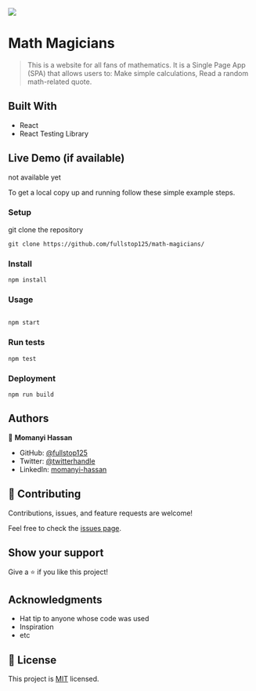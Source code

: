 ![](https://img.shields.io/badge/Microverse-blueviolet)

# Math Magicians

> This is a website for all fans of mathematics. It is a Single Page App (SPA) that allows users to: Make simple calculations, Read a random math-related quote.

## Built With

- React
- React Testing Library

## Live Demo (if available)

not available yet



To get a local copy up and running follow these simple example steps.


### Setup
git clone the repository
```
git clone https://github.com/fullstop125/math-magicians/
```

### Install
```
npm install
```

### Usage
```

npm start
```

### Run tests
```
npm test
```

### Deployment
```
npm run build
```

## Authors

👤 **Momanyi Hassan**

- GitHub: [@fullstop125](https://github.com/fullstop125)
- Twitter: [@twitterhandle](https://twitter.com/moseshassany)
- LinkedIn: [momanyi-hassan](https://linkedin.com/in/momanyi-hassan-32a489180/)


## 🤝 Contributing

Contributions, issues, and feature requests are welcome!

Feel free to check the [issues page](https://github.com/fullstop125/math-magicians/issues/).

## Show your support

Give a ⭐️ if you like this project!

## Acknowledgments

- Hat tip to anyone whose code was used
- Inspiration
- etc

## 📝 License

This project is [MIT](https://choosealicense.com/licenses/mit/) licensed.

